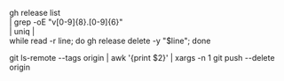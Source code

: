 <!-- delete all releases and tags -->
gh release list \
| grep -oE "v[0-9]{8}.[0-9]{6}" \
| uniq | \
while read -r line; do 
gh release delete -y "$line"; 
done

git ls-remote --tags origin | awk '{print $2}' | xargs -n 1 git push --delete origin


